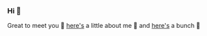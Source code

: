 ### Hi 👋 

Great to meet you 🤝 [here's](https://resume.sukoneck.com/) a little about me 📖 and [here's](https://lintr.ee/sukoneck) a bunch 🔗
